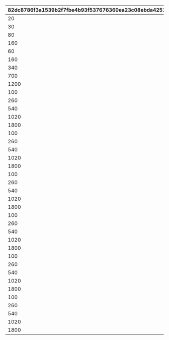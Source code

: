 |82dc8786f3a1539b2f7fbe4b93f537676360ea23c08ebda425119e0787470a05|258b5206ea02e0d049ba5c77e65e8c26d90920d00a4dfba3fcf78c81aad768bc|2ed1bebf862c580f8943632b9dca90a833e59e3339f63858505cedc80f153305|3929aabb797ff5bfb92b6b992b9592030268ebc71c03afa7695729e4740f2c26|
| --- | --- | --- | --- |
|20|20|2|1|
|30|30|3|1|
|80|50|3|2|
|160|80|3|3|
|60|60|4|1|
|160|100|4|2|
|340|180|4|3|
|700|360|4|4|
|1200|500|4|5|
|100|100|5|1|
|260|160|5|2|
|540|280|5|3|
|1020|480|5|4|
|1800|780|5|5|
|100|100|6|1|
|260|160|6|2|
|540|280|6|3|
|1020|480|6|4|
|1800|780|6|5|
|100|100|7|1|
|260|160|7|2|
|540|280|7|3|
|1020|480|7|4|
|1800|780|7|5|
|100|100|8|1|
|260|160|8|2|
|540|280|8|3|
|1020|480|8|4|
|1800|780|8|5|
|100|100|9|1|
|260|160|9|2|
|540|280|9|3|
|1020|480|9|4|
|1800|780|9|5|
|100|100|10|1|
|260|160|10|2|
|540|280|10|3|
|1020|480|10|4|
|1800|780|10|5|